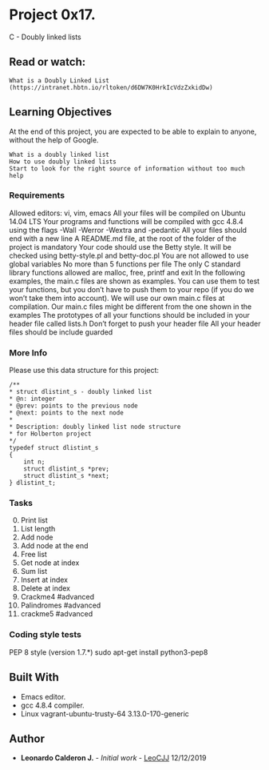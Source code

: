 # Project 0x17.

C - Doubly linked lists


## Read or watch:

    What is a Doubly Linked List (https://intranet.hbtn.io/rltoken/d6DW7K0HrkIcVdzZxkidDw)


## Learning Objectives

At the end of this project, you are expected to be able to explain to anyone, without the help of Google.

    What is a doubly linked list
    How to use doubly linked lists
    Start to look for the right source of information without too much help


### Requirements

Allowed editors: vi, vim, emacs
All your files will be compiled on Ubuntu 14.04 LTS
Your programs and functions will be compiled with gcc 4.8.4 using the flags -Wall -Werror -Wextra and -pedantic
All your files should end with a new line
A README.md file, at the root of the folder of the project is mandatory
Your code should use the Betty style. It will be checked using betty-style.pl and betty-doc.pl
You are not allowed to use global variables
No more than 5 functions per file
The only C standard library functions allowed are malloc, free, printf and exit
In the following examples, the main.c files are shown as examples. You can use them to test your functions, but you don’t have to push them to your repo (if you do we won’t take them into account). We will use our own main.c files at compilation. Our main.c files might be different from the one shown in the examples
The prototypes of all your functions should be included in your header file called lists.h
Don’t forget to push your header file
All your header files should be include guarded


### More Info

Please use this data structure for this project:

    /**
    * struct dlistint_s - doubly linked list
    * @n: integer
    * @prev: points to the previous node
    * @next: points to the next node
    *
    * Description: doubly linked list node structure
    * for Holberton project
    */
    typedef struct dlistint_s
    {
        int n;
        struct dlistint_s *prev;
        struct dlistint_s *next;
    } dlistint_t;


### Tasks

 0. Print list
 1. List length
 2. Add node
 3. Add node at the end
 4. Free list
 5. Get node at index
 6. Sum list
 7. Insert at index
 8. Delete at index
 9. Crackme4 #advanced
 10. Palindromes #advanced
 11. crackme5 #advanced


### Coding style tests

PEP 8 style (version 1.7.*)
sudo apt-get install python3-pep8


## Built With

* Emacs editor.
* gcc 4.8.4 compiler.
* Linux vagrant-ubuntu-trusty-64 3.13.0-170-generic

## Author

* **Leonardo Calderon J.** - *Initial work* - [LeoCJJ](https://github.com/leocjj)
12/12/2019

